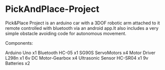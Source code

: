 # PickAndPlace-Project
Pick&amp;Place Project is an arduino car with a 3DOF robotic arm attached to it remote controlled with bluetooth via an android app.It also includes a very simple obstacle avoiding code for  autonomous movement.

Components:

Arduino Uno         x1
Bluetooth HC-05     x1
SG90S ServoMotors   x4
Motor Driver L298n  x1
6v DC Motor-Gearbox x4
Ultrasonic Sensor HC-SR04 x1
9v Batteries x2
